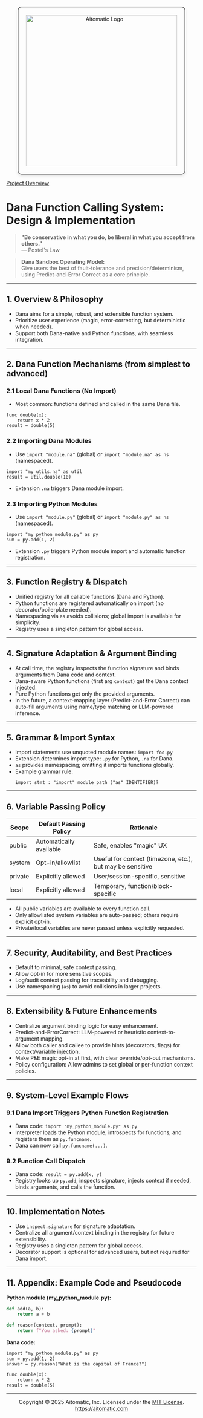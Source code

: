 <p align="center">
  <img src="https://cdn.prod.website-files.com/62a10970901ba826988ed5aa/62d942adcae82825089dabdb_aitomatic-logo-black.png" alt="Aitomatic Logo" width="400" style="border: 2px solid #666; border-radius: 10px; padding: 20px; box-shadow: 0 4px 8px rgba(0,0,0,0.1);"/>
</p>

[Project Overview](../../README.md)

# Dana Function Calling System: Design & Implementation

> **"Be conservative in what you do, be liberal in what you accept from others."**  
> — Postel's Law

> **Dana Sandbox Operating Model:**  
> Give users the best of fault-tolerance and precision/determinism, using Predict-and-Error Correct as a core principle.

---

## 1. Overview & Philosophy
- Dana aims for a simple, robust, and extensible function system.
- Prioritize user experience (magic, error-correcting, but deterministic when needed).
- Support both Dana-native and Python functions, with seamless integration.

---

## 2. Dana Function Mechanisms (from simplest to advanced)

### 2.1 Local Dana Functions (No Import)
- Most common: functions defined and called in the same Dana file.
```dana
func double(x):
    return x * 2
result = double(5)
```

### 2.2 Importing Dana Modules
- Use `import "module.na"` (global) or `import "module.na" as ns` (namespaced).
```dana
import "my_utils.na" as util
result = util.double(10)
```
- Extension `.na` triggers Dana module import.

### 2.3 Importing Python Modules
- Use `import "module.py"` (global) or `import "module.py" as ns` (namespaced).
```dana
import "my_python_module.py" as py
sum = py.add(1, 2)
```
- Extension `.py` triggers Python module import and automatic function registration.

---

## 3. Function Registry & Dispatch
- Unified registry for all callable functions (Dana and Python).
- Python functions are registered automatically on import (no decorator/boilerplate needed).
- Namespacing via `as` avoids collisions; global import is available for simplicity.
- Registry uses a singleton pattern for global access.

---

## 4. Signature Adaptation & Argument Binding
- At call time, the registry inspects the function signature and binds arguments from Dana code and context.
- Dana-aware Python functions (first arg `context`) get the Dana context injected.
- Pure Python functions get only the provided arguments.
- In the future, a context-mapping layer (Predict-and-Error Correct) can auto-fill arguments using name/type matching or LLM-powered inference.

---

## 5. Grammar & Import Syntax
- Import statements use unquoted module names: `import foo.py`
- Extension determines import type: `.py` for Python, `.na` for Dana.
- `as` provides namespacing; omitting it imports functions globally.
- Example grammar rule:
  ```
  import_stmt : "import" module_path ("as" IDENTIFIER)?
  ```

---

## 6. Variable Passing Policy
| Scope    | Default Passing Policy         | Rationale |
|----------|-------------------------------|-----------|
| public   | Automatically available        | Safe, enables "magic" UX |
| system   | Opt-in/allowlist               | Useful for context (timezone, etc.), but may be sensitive |
| private  | Explicitly allowed             | User/session-specific, sensitive |
| local    | Explicitly allowed             | Temporary, function/block-specific |
- All public variables are available to every function call.
- Only allowlisted system variables are auto-passed; others require explicit opt-in.
- Private/local variables are never passed unless explicitly requested.

---

## 7. Security, Auditability, and Best Practices
- Default to minimal, safe context passing.
- Allow opt-in for more sensitive scopes.
- Log/audit context passing for traceability and debugging.
- Use namespacing (`as`) to avoid collisions in larger projects.

---

## 8. Extensibility & Future Enhancements
- Centralize argument binding logic for easy enhancement.
- Predict-and-ErrorCorrect: LLM-powered or heuristic context-to-argument mapping.
- Allow both caller and callee to provide hints (decorators, flags) for context/variable injection.
- Make P&E magic opt-in at first, with clear override/opt-out mechanisms.
- Policy configuration: Allow admins to set global or per-function context policies.

---

## 9. System-Level Example Flows

### 9.1 Dana Import Triggers Python Function Registration
- Dana code: `import "my_python_module.py" as py`
- Interpreter loads the Python module, introspects for functions, and registers them as `py.funcname`.
- Dana can now call `py.funcname(...)`.

### 9.2 Function Call Dispatch
- Dana code: `result = py.add(x, y)`
- Registry looks up `py.add`, inspects signature, injects context if needed, binds arguments, and calls the function.

---

## 10. Implementation Notes
- Use `inspect.signature` for signature adaptation.
- Centralize all argument/context binding in the registry for future extensibility.
- Registry uses a singleton pattern for global access.
- Decorator support is optional for advanced users, but not required for Dana import.

---

## 11. Appendix: Example Code and Pseudocode

**Python module (my_python_module.py):**
```python
def add(a, b):
    return a + b

def reason(context, prompt):
    return f"You asked: {prompt}"
```

**Dana code:**
```dana
import "my_python_module.py" as py
sum = py.add(1, 2)
answer = py.reason("What is the capital of France?")

func double(x):
    return x * 2
result = double(5)
```

---
<p align="center">
Copyright © 2025 Aitomatic, Inc. Licensed under the <a href="../../LICENSE.md">MIT License</a>.
<br/>
<a href="https://aitomatic.com">https://aitomatic.com</a>
</p>